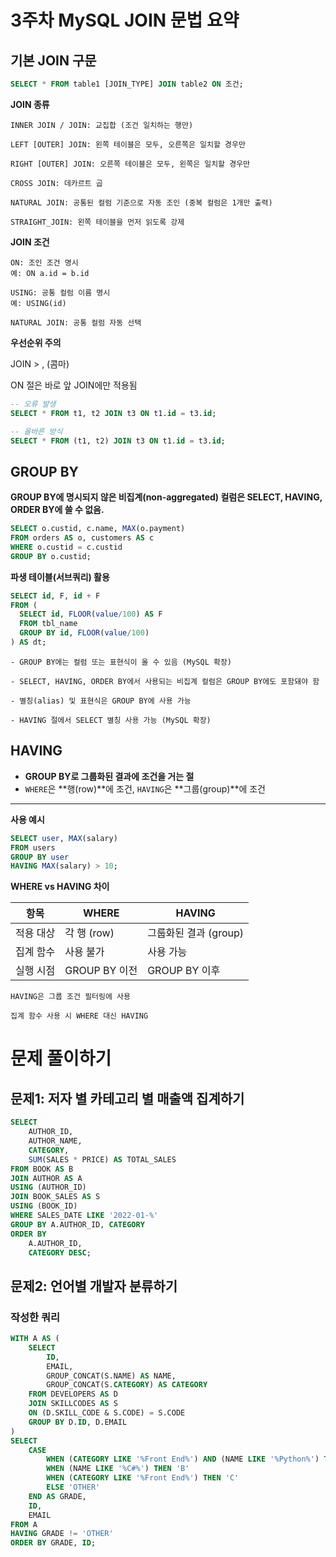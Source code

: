 #  3주차 MySQL JOIN 문법 요약

## 기본 JOIN 구문

```sql
SELECT * FROM table1 [JOIN_TYPE] JOIN table2 ON 조건;
```

**JOIN 종류**
~~~
INNER JOIN / JOIN: 교집합 (조건 일치하는 행만)

LEFT [OUTER] JOIN: 왼쪽 테이블은 모두, 오른쪽은 일치할 경우만

RIGHT [OUTER] JOIN: 오른쪽 테이블은 모두, 왼쪽은 일치할 경우만

CROSS JOIN: 데카르트 곱

NATURAL JOIN: 공통된 컬럼 기준으로 자동 조인 (중복 컬럼은 1개만 출력)

STRAIGHT_JOIN: 왼쪽 테이블을 먼저 읽도록 강제

~~~

**JOIN 조건**
~~~
ON: 조인 조건 명시
예: ON a.id = b.id

USING: 공통 컬럼 이름 명시
예: USING(id)

NATURAL JOIN: 공통 컬럼 자동 선택
~~~
**우선순위 주의**

JOIN > , (콤마) 

ON 절은 바로 앞 JOIN에만 적용됨
```sql
-- 오류 발생
SELECT * FROM t1, t2 JOIN t3 ON t1.id = t3.id;

-- 올바른 방식
SELECT * FROM (t1, t2) JOIN t3 ON t1.id = t3.id;

```

## GROUP BY 

**GROUP BY에 명시되지 않은 비집계(non-aggregated) 컬럼은 SELECT, HAVING, ORDER BY에 쓸 수 없음.**

```sql
SELECT o.custid, c.name, MAX(o.payment)
FROM orders AS o, customers AS c
WHERE o.custid = c.custid
GROUP BY o.custid;
```
**파생 테이블(서브쿼리) 활용**

```sql
SELECT id, F, id + F
FROM (
  SELECT id, FLOOR(value/100) AS F
  FROM tbl_name
  GROUP BY id, FLOOR(value/100)
) AS dt;
```
~~~
- GROUP BY에는 컬럼 또는 표현식이 올 수 있음 (MySQL 확장)

- SELECT, HAVING, ORDER BY에서 사용되는 비집계 컬럼은 GROUP BY에도 포함돼야 함

- 별칭(alias) 및 표현식은 GROUP BY에 사용 가능

- HAVING 절에서 SELECT 별칭 사용 가능 (MySQL 확장)
~~~

## HAVING 

- **GROUP BY로 그룹화된 결과에 조건을 거는 절**
- `WHERE`은 **행(row)**에 조건, `HAVING`은 **그룹(group)**에 조건

---

**사용 예시**

```sql
SELECT user, MAX(salary)
FROM users
GROUP BY user
HAVING MAX(salary) > 10;
```
**WHERE vs HAVING 차이**

| 항목        | WHERE                          | HAVING                         |
|-------------|--------------------------------|--------------------------------|
| 적용 대상   | 각 행 (row)                    | 그룹화된 결과 (group)         |
| 집계 함수   | 사용 불가                      | 사용 가능                     |
| 실행 시점   | GROUP BY 이전                  | GROUP BY 이후                 |

~~~
HAVING은 그룹 조건 필터링에 사용

집계 함수 사용 시 WHERE 대신 HAVING
~~~
# 문제 풀이하기

## 문제1: 저자 별 카테고리 별 매출액 집계하기

```SQL
SELECT
    AUTHOR_ID,
    AUTHOR_NAME,
    CATEGORY,
    SUM(SALES * PRICE) AS TOTAL_SALES
FROM BOOK AS B
JOIN AUTHOR AS A
USING (AUTHOR_ID)
JOIN BOOK_SALES AS S
USING (BOOK_ID)
WHERE SALES_DATE LIKE '2022-01-%'
GROUP BY A.AUTHOR_ID, CATEGORY
ORDER BY
    A.AUTHOR_ID,
    CATEGORY DESC;
```

## 문제2: 언어별 개발자 분류하기


### 작성한 쿼리
```SQL
WITH A AS (
    SELECT
        ID,
        EMAIL,
        GROUP_CONCAT(S.NAME) AS NAME,
        GROUP_CONCAT(S.CATEGORY) AS CATEGORY
    FROM DEVELOPERS AS D
    JOIN SKILLCODES AS S
    ON (D.SKILL_CODE & S.CODE) = S.CODE
    GROUP BY D.ID, D.EMAIL
)
SELECT
    CASE
        WHEN (CATEGORY LIKE '%Front End%') AND (NAME LIKE '%Python%') THEN 'A'
        WHEN (NAME LIKE '%C#%') THEN 'B'
        WHEN (CATEGORY LIKE '%Front End%') THEN 'C'
        ELSE 'OTHER'
    END AS GRADE,
    ID,
    EMAIL
FROM A
HAVING GRADE != 'OTHER'
ORDER BY GRADE, ID;
```


